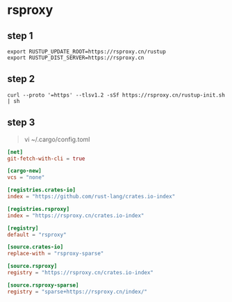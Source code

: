 # rsproxy  

## step 1
```shell
export RUSTUP_UPDATE_ROOT=https://rsproxy.cn/rustup
export RUSTUP_DIST_SERVER=https://rsproxy.cn
```

## step 2
```shell
curl --proto '=https' --tlsv1.2 -sSf https://rsproxy.cn/rustup-init.sh | sh
```

## step 3
> vi ~/.cargo/config.toml
```toml
[net]
git-fetch-with-cli = true

[cargo-new]
vcs = "none"

[registries.crates-io]
index = "https://github.com/rust-lang/crates.io-index"

[registries.rsproxy]
index = "https://rsproxy.cn/crates.io-index"

[registry]
default = "rsproxy"

[source.crates-io]
replace-with = "rsproxy-sparse"

[source.rsproxy]
registry = "https://rsproxy.cn/crates.io-index"

[source.rsproxy-sparse]
registry = "sparse+https://rsproxy.cn/index/"
```
